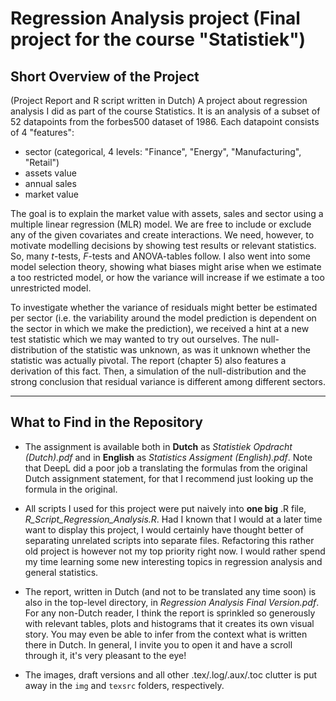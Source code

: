 # Regression Analysis project (Final project for the course "Statistiek")

## Short Overview of the Project
 (Project Report and R script written in Dutch) A project about regression analysis I did as part of the course Statistics.
 It is an analysis of a subset of 52 datapoints from the forbes500 dataset of 1986. Each datapoint consists of 4 "features":
  - sector (categorical, 4 levels: "Finance", "Energy", "Manufacturing", "Retail")
  - assets value
  - annual sales
  - market value

The goal is to explain the market value with assets, sales and sector using a multiple linear regression (MLR) model. We are free to include
or exclude any of the given covariates and create interactions. We need, however, to motivate modelling decisions by showing test results or
relevant statistics. So, many $t$-tests, $F$-tests and ANOVA-tables follow. I also went into some model selection theory, showing what biases
might arise when we estimate a too restricted model, or how the variance will increase if we estimate a too unrestricted model. 

To investigate whether the variance of residuals might better be estimated per sector (i.e. the variability around the model prediction is dependent 
on the sector in which we make the prediction), we received a hint at a new test statistic which we may wanted to try out ourselves. The null-distribution
of the statistic was unknown, as was it unknown whether the statistic was actually pivotal. The report (chapter 5) also features a derivation of this fact. Then,
a simulation of the null-distribution and the strong conclusion that residual variance is different among different sectors.

---

## What to Find in the Repository
 - The assignment is available both in **Dutch** as *Statistiek Opdracht (Dutch).pdf* and in **English** as *Statistics Assigment (English).pdf*. Note that DeepL did a poor job a translating the formulas from the original Dutch assignment statement, for that I recommend just looking up the formula in the original.
   
 - All scripts I used for this project were put naively into **one big** .R file, *R_Script_Regression_Analysis.R*. Had I known that I would at a later time want to display this project, 
I would certainly have thought better of separating unrelated scripts into separate files. Refactoring this rather old project is however not my top priority right now. I would
rather spend my time learning some new interesting topics in regression analysis and general statistics.

 - The report, written in Dutch (and not to be translated any time soon) is also in the top-level directory, in *Regression Analysis Final Version.pdf*. For any non-Dutch reader, I think the report is sprinkled so
generously with relevant tables, plots and histograms that it creates its own visual story. You may even be able to infer from the context what is written there in Dutch. In general, I invite you to open it and
have a scroll through it, it's very pleasant to the eye!

 - The images, draft versions and all other .tex/.log/.aux/.toc clutter is put away in the `img` and `texsrc` folders, respectively.

